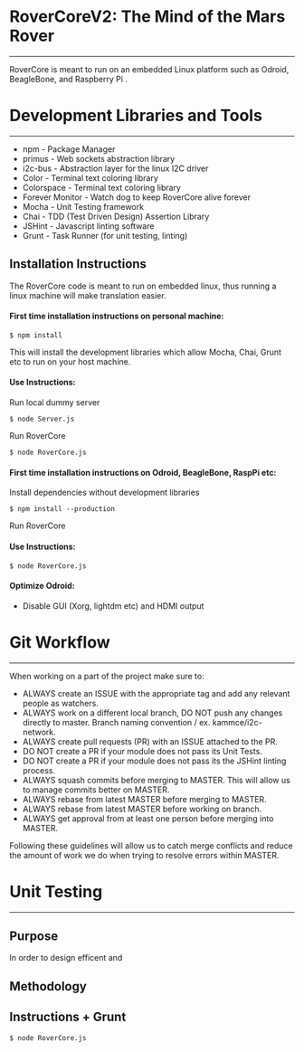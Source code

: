 # **RoverCoreV2: The Mind of the Mars Rover**
-----
RoverCore is meant to run on an embedded Linux platform such as Odroid, BeagleBone, and Raspberry Pi . 

# **Development Libraries and Tools**
-----
* npm				- Package Manager
* primus			- Web sockets abstraction library 
* i2c-bus       	- Abstraction layer for the linux I2C driver
* Color 			- Terminal text coloring library
* Colorspace 		- Terminal text coloring library
* Forever Monitor	- Watch dog to keep RoverCore alive forever
* Mocha				- Unit Testing framework
* Chai				- TDD (Test Driven Design) Assertion Library
* JSHint			- Javascript linting software
* Grunt				- Task Runner (for unit testing, linting)

## **Installation Instructions**
The RoverCore code is meant to run on embedded linux, thus running a linux machine will make translation easier.
#### First time installation instructions on personal machine:

	$ npm install
This will install the development libraries which allow Mocha, Chai, Grunt etc to run on your host machine.
#### Use Instructions:
Run local dummy server

	$ node Server.js

Run RoverCore

	$ node RoverCore.js

#### First time installation instructions on Odroid, BeagleBone, RaspPi etc:
Install dependencies without development libraries

	$ npm install --production
Run RoverCore
#### Use Instructions:

	$ node RoverCore.js

#### Optimize Odroid:
* Disable GUI (Xorg, lightdm etc) and HDMI output 

# **Git Workflow**
-----
When working on a part of the project make sure to:

- ALWAYS create an ISSUE with the appropriate tag and add any relevant people as watchers. 
- ALWAYS work on a different local branch, DO NOT push any changes directly to master. Branch naming convention <handle>/<objective> ex. kammce/i2c-network.
- ALWAYS create pull requests (PR) with an ISSUE attached to the PR.
- DO NOT create a PR if your module does not pass its Unit Tests.
- DO NOT create a PR if your module does not pass its the JSHint linting process. 
- ALWAYS squash commits before merging to MASTER. This will allow us to manage commits better on MASTER.
- ALWAYS rebase from latest MASTER before merging to MASTER.
- ALWAYS rebase from latest MASTER before working on branch.
- ALWAYS get approval from at least one person before merging into MASTER.

Following these guidelines will allow us to catch merge conflicts and reduce the amount of work we do when trying to resolve errors within MASTER.

# **Unit Testing**
-----
## Purpose
In order to design efficent and 

## Methodology

## Instructions + Grunt
	$ node RoverCore.js